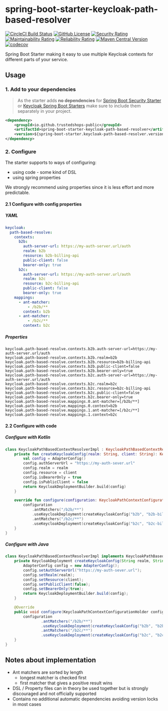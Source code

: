 spring-boot-starter-keycloak-path-based-resolver
===

[![CircleCI Build Status](https://circleci.com/gh/trustedshops-public/spring-boot-starter-keycloak-path-based-resolver.svg?style=shield "CircleCI Build Status")](https://circleci.com/gh/trustedshops-public/spring-boot-starter-keycloak-path-based-resolver)
[![GitHub License](https://img.shields.io/badge/license-MIT-lightgrey.svg)](https://github.com/trustedshops-public/spring-boot-starter-keycloak-path-based-resolver/blob/main/LICENSE)
[![Security Rating](https://sonarcloud.io/api/project_badges/measure?project=trustedshops-public_spring-boot-starter-keycloak-path-based-resolver&metric=security_rating)](https://sonarcloud.io/summary/new_code?id=trustedshops-public_spring-boot-starter-keycloak-path-based-resolver)
[![Maintainability Rating](https://sonarcloud.io/api/project_badges/measure?project=trustedshops-public_spring-boot-starter-keycloak-path-based-resolver&metric=sqale_rating)](https://sonarcloud.io/summary/new_code?id=trustedshops-public_spring-boot-starter-keycloak-path-based-resolver)
[![Reliability Rating](https://sonarcloud.io/api/project_badges/measure?project=trustedshops-public_spring-boot-starter-keycloak-path-based-resolver&metric=reliability_rating)](https://sonarcloud.io/summary/new_code?id=trustedshops-public_spring-boot-starter-keycloak-path-based-resolver)
[![Maven Central Version](https://maven-badges.herokuapp.com/maven-central/io.github.trustedshops-public/spring-boot-starter-keycloak-path-based-resolver/badge.svg)](https://search.maven.org/search?q=g:io.github.trustedshops-public%20AND%20a:spring-boot-starter-keycloak-path-based-resolver&core=gav)
[![codecov](https://codecov.io/github/trustedshops-public/spring-boot-starter-keycloak-path-based-resolver/branch/main/graph/badge.svg?token=H1AoyyjEdy)](https://codecov.io/github/trustedshops-public/spring-boot-starter-keycloak-path-based-resolver)

Spring Boot Starter making it easy to use multiple Keycloak contexts for different parts of your service.

## Usage

### 1. Add to your dependencies

> As the starter adds **no dependencies** for [Spring Boot Security Starter](https://spring.io/guides/gs/securing-web/#initial) or [Keycloak Spring Boot Starters](https://www.keycloak.org/docs/latest/securing_apps/#_spring_boot_adapter)
> make sure to include them separately in your project.

```xml
<dependency>
    <groupId>io.github.trustedshops-public</groupId>
    <artifactId>spring-boot-starter-keycloak-path-based-resolver</artifactId>
    <version>${spring-boot-starter.keycloak-path-based-resolver.version}</version>
</dependency>
```

### 2. Configure

The starter supports to ways of configuring:

- using code - some kind of DSL
- using spring properties

We strongly recommend using properties since it is less effort and more predictable.

#### 2.1 Configure with config properties

##### YAML

```yaml
keycloak:
  path-based-resolve:
    contexts:
      b2b:
        auth-server-url: https://my-auth-server.url/auth
        realm: b2b
        resource: b2b-billing-api
        public-client: false
        bearer-only: true
      b2c:
        auth-server-url: https://my-auth-server.url/auth
        realm: b2c
        resource: b2c-billing-api
        public-client: false
        bearer-only: true
    mappings:
      - ant-matcher:
          - /b2b/**
        context: b2b
      - ant-matcher:
          - /b2c/**
        context: b2c
```

##### Properties

```properties
keycloak.path-based-resolve.contexts.b2b.auth-server-url=https://my-auth-server.url/auth
keycloak.path-based-resolve.contexts.b2b.realm=b2b
keycloak.path-based-resolve.contexts.b2b.resource=b2b-billing-api
keycloak.path-based-resolve.contexts.b2b.public-client=false
keycloak.path-based-resolve.contexts.b2b.bearer-only=true
keycloak.path-based-resolve.contexts.b2c.auth-server-url=https://my-auth-server.url/auth
keycloak.path-based-resolve.contexts.b2c.realm=b2c
keycloak.path-based-resolve.contexts.b2c.resource=b2c-billing-api
keycloak.path-based-resolve.contexts.b2c.public-client=false
keycloak.path-based-resolve.contexts.b2c.bearer-only=true
keycloak.path-based-resolve.mappings.0.ant-matcher=[/b2b/**]
keycloak.path-based-resolve.mappings.0.context=b2b
keycloak.path-based-resolve.mappings.1.ant-matcher=[/b2c/**]
keycloak.path-based-resolve.mappings.1.context=b2c
```

#### 2.2 Configure with code

##### Configure with Kotlin

````kotlin
class KeycloakPathBasedContextResolverImpl : KeycloakPathBasedContextResolver {
    private fun createKeycloakConfig(realm: String, client: String): KeycloakDeployment {
        val config = AdapterConfig()
        config.authServerUrl = "https://my-auth-sever.url"
        config.realm = realm
        config.resource = client
        config.isBearerOnly = true
        config.isPublicClient = false
        return KeycloakDeploymentBuilder.build(config)
    }

    override fun configure(configuration: KeycloakPathContextConfigurationHolder) {
        configuration
            .antMatchers("/b2b/**")
            .useKeycloakDeployment(createKeycloakConfig("b2b", "b2b-billing-api"))
            .antMatchers("/b2c/**")
            .useKeycloakDeployment(createKeycloakConfig("b2c", "b2c-billing-api"))
    }
}
````

##### Configure with Java

```java
class KeycloakPathBasedContextResolverImpl implements KeycloakPathBasedContextResolver {
    private KeycloakDeployment createKeycloakConfig(String realm, String client) {
        AdapterConfig config = new AdapterConfig();
        config.setAuthServerUrl("https://my-auth-sever.url");
        config.setRealm(realm);
        config.setResource(client);
        config.setPublicClient(false);
        config.setBearerOnly(true);
        return KeycloakDeploymentBuilder.build(config);
    }

    @Override
    public void configure(KeycloakPathContextConfigurationHolder configuration) {
        configuration
                .antMatchers("/b2b/**")
                .useKeycloakDeployment(createKeycloakConfig("b2b", "b2b-billing-api"))
                .antMatchers("/b2c/**")
                .useKeycloakDeployment(createKeycloakConfig("b2c", "b2c-billing-api"));
    }
}
```



## Notes about implementation

- Ant matchers are sorted by length
    - longest matcher is checked first
    - first matcher that gives a positive result wins
- DSL / Property files can in theory be used together but is strongly discouraged and not officially supported
- Contains no additional automatic dependencies avoiding version locks in most cases
